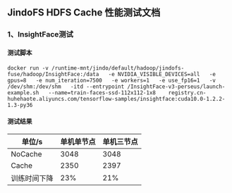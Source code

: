 ## JindoFS HDFS Cache 性能测试文档

### 1、InsightFace测试

#### 测试脚本
```shell
docker run -v /runtime-mnt/jindo/default/hadoop/jindofs-fuse/hadoop/InsightFace:/data   -e NVIDIA_VISIBLE_DEVICES=all   -e gpus=8   -e num_iteration=7500   -e workers=1   -e use_fp16=1   -v /dev/shm:/dev/shm   -itd --entrypoint /InsightFace-v3-perseus/launch-example.sh   --name=train-faces-ssd-112x112-1x8    registry.cn-huhehaote.aliyuncs.com/tensorflow-samples/insightface:cuda10.0-1.2.2-1.3-py36
```


#### 测试结果
| 单位/s   | 单机单节点 | 单机三节点 | 
| ---  | --- | --- | 
| NoCache  | 3048 | 3048 | 
| Cache  | 2350 | 2397 |
| 训练时间下降  | 23% | 21% |
